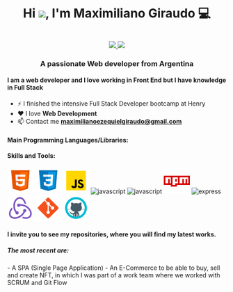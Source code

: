 <h1 align="center">Hi <img src="https://raw.githubusercontent.com/iampavangandhi/iampavangandhi/master/gifs/Hi.gif" width="30px">, I'm Maximiliano Giraudo 💻</h1>
 <p align="center"><br/>
   <a href="https://www.linkedin.com/in/maximiliano-giraudo-2a1933119/">
    <img src="https://img.shields.io/badge/linkedin-Maximiliano Giraudo-blue">
  </a>
  
  <a href="https://www.instagram.com/maxigiraudo/">
    <img src="https://img.shields.io/badge/instagram-@maxigiraudo_-red">
  </a>
</p>

<h3 align="center">A passionate Web developer from Argentina</h3>

<h4> I am a web developer and I love working in Front End but I have knowledge in Full Stack </h4>


- ⚡ I finished the intensive Full Stack Developer bootcamp at Henry   
- ❤️ I love **Web Development**
- 📫 Contact me **maximilianoezequielgiraudo@gmail.com**


<h4>Main Programming Languages/Libraries: </h4>


<h4>Skills and Tools: </h4>
<p align="left">
	<img style="margin: auto;" src="https://raw.githubusercontent.com/sachinverma53121/sachinverma53121/master/icons/html5.png" alt=html5 width="60" height="60"/> 
	<img style="margin: auto;" src="https://raw.githubusercontent.com/sachinverma53121/sachinverma53121/master/icons/css3.png" alt=css3 width="60" height="60"/> 
  <img style="margin: auto;" src="https://raw.githubusercontent.com/sachinverma53121/sachinverma53121/master/icons/js.png" alt=javascript width="60" height="60"/>
	<img style="margin: auto;" src="https://www.openidealapp.com/wp-content/uploads/2018/02/express.png" alt=javascript width="80" height="60"/>
<img style="margin: auto;" src="https://cdn.pixabay.com/photo/2015/04/23/17/41/node-js-736399_960_720.png" alt=javascript width="80" height="60"/>
<img style="margin: auto;" src="https://raw.githubusercontent.com/sachinverma53121/sachinverma53121/master/icons/npm.png" alt=npm width="60" height="60"/>
<img style="margin: auto;" src="http://betabeers.com/uploads/blog/20170420_React_logo_wordmark.png" alt=express width="80" height="60"/>

 <img style="margin: auto;" src="https://raw.githubusercontent.com/sachinverma53121/sachinverma53121/master/icons/redux.png" alt=redux width="60" height="60"/> 
<img style="margin: auto;" src="https://raw.githubusercontent.com/sachinverma53121/sachinverma53121/master/icons/git.png" alt=git width="60" height="60"/>
  <img style="margin: auto;" src="https://raw.githubusercontent.com/sachinverma53121/sachinverma53121/master/icons/github.png" alt=github width="60" height="60"/>
  
  
  <h4> I invite you to see my repositories, where you will find my latest works. </h4>
  <h5>The most recent are: </h5>
  - A SPA (Single Page Application)
  - An E-Commerce to be able to buy, sell and create NFT, in which I was part of a work team where we worked with SCRUM and Git Flow 
	
